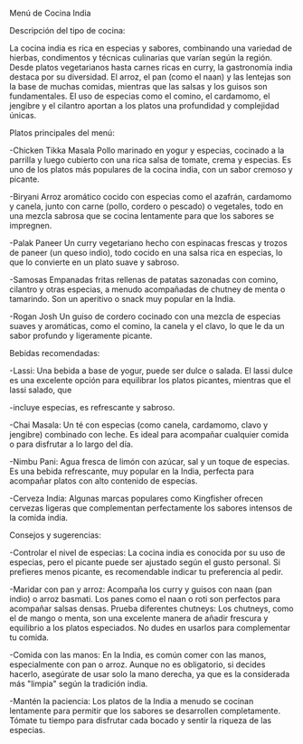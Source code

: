 Menú de Cocina India

Descripción del tipo de cocina:

La cocina india es rica en especias y sabores, combinando una variedad de hierbas, condimentos y técnicas culinarias que varían según la región. Desde platos vegetarianos hasta carnes ricas en curry, la gastronomía india destaca por su diversidad. El arroz, el pan (como el naan) y las lentejas son la base de muchas comidas, mientras que las salsas y los guisos son fundamentales. El uso de especias como el comino, el cardamomo, el jengibre y el cilantro aportan a los platos una profundidad y complejidad únicas.

Platos principales del menú:

-Chicken Tikka Masala
Pollo marinado en yogur y especias, cocinado a la parrilla y luego cubierto con una rica salsa de tomate, crema y especias. Es uno de los platos más populares de la cocina india, con un sabor cremoso y picante.

-Biryani
Arroz aromático cocido con especias como el azafrán, cardamomo y canela, junto con carne (pollo, cordero o pescado) o vegetales, todo en una mezcla sabrosa que se cocina lentamente para que los sabores se impregnen.

-Palak Paneer
Un curry vegetariano hecho con espinacas frescas y trozos de paneer (un queso indio), todo cocido en una salsa rica en especias, lo que lo convierte en un plato suave y sabroso.

-Samosas
Empanadas fritas rellenas de patatas sazonadas con comino, cilantro y otras especias, a menudo acompañadas de chutney de menta o tamarindo. Son un aperitivo o snack muy popular en la India.

-Rogan Josh
Un guiso de cordero cocinado con una mezcla de especias suaves y aromáticas, como el comino, la canela y el clavo, lo que le da un sabor profundo y ligeramente picante.

Bebidas recomendadas:

-Lassi: Una bebida a base de yogur, puede ser dulce o salada. El lassi dulce es una excelente opción para equilibrar los platos picantes, mientras que el lassi salado, que 

-incluye especias, es refrescante y sabroso.

-Chai Masala: Un té con especias (como canela, cardamomo, clavo y jengibre) combinado con leche. Es ideal para acompañar cualquier comida o para disfrutar a lo largo del día.

-Nimbu Pani: Agua fresca de limón con azúcar, sal y un toque de especias. Es una bebida refrescante, muy popular en la India, perfecta para acompañar platos con alto contenido de especias.

-Cerveza India: Algunas marcas populares como Kingfisher ofrecen cervezas ligeras que complementan perfectamente los sabores intensos de la comida india.

Consejos y sugerencias:

-Controlar el nivel de especias: La cocina india es conocida por su uso de especias, pero el picante puede ser ajustado según el gusto personal. Si prefieres menos picante, es recomendable indicar tu preferencia al pedir.

-Maridar con pan y arroz: Acompaña los curry y guisos con naan (pan indio) o arroz basmati. Los panes como el naan o roti son perfectos para acompañar salsas densas.
Prueba diferentes chutneys: Los chutneys, como el de mango o menta, son una excelente manera de añadir frescura y equilibrio a los platos especiados. No dudes en usarlos para complementar tu comida.

-Comida con las manos: En la India, es común comer con las manos, especialmente con pan o arroz. Aunque no es obligatorio, si decides hacerlo, asegúrate de usar solo la mano derecha, ya que es la considerada más "limpia" según la tradición india.

-Mantén la paciencia: Los platos de la India a menudo se cocinan lentamente para permitir que los sabores se desarrollen completamente. Tómate tu tiempo para disfrutar cada bocado y sentir la riqueza de las especias.
